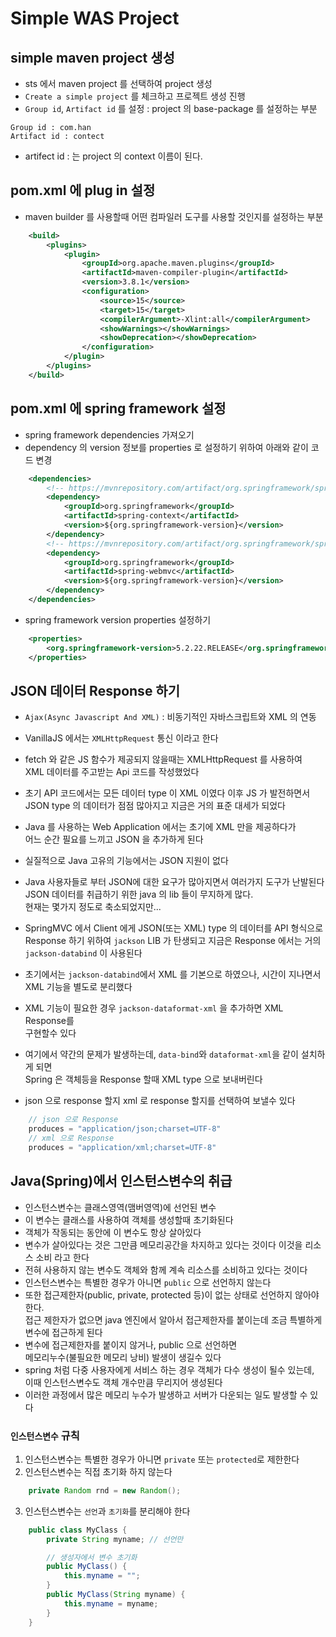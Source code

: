 # Simple WAS Project

## simple maven project 생성
* sts 에서 maven project 를 선택하여 project 생성
* `Create a simple project` 를 체크하고 프로젝트 생성 진행
* `Group id`, `Artifact id` 를 설정 : project 의 base-package 를 설정하는 부분
```
Group id : com.han
Artifact id : contect
```
* artifect id : 는 project 의 context 이름이 된다.

## pom.xml 에 plug in 설정
* maven builder 를 사용할때 어떤 컴파일러 도구를 사용할 것인지를 설정하는 부분
```xml
	<build>
		<plugins>
			<plugin>
				<groupId>org.apache.maven.plugins</groupId>
				<artifactId>maven-compiler-plugin</artifactId>
				<version>3.8.1</version>
				<configuration>
					<source>15</source>
					<target>15</target>
					<compilerArgument>-Xlint:all</compilerArgument>
					<showWarnings></showWarnings>
					<showDeprecation></showDeprecation>
				</configuration>
			</plugin>
		</plugins>
	</build>
```

## pom.xml 에 spring framework 설정
* spring framework dependencies 가져오기
* dependency 의 version 정보를 properties 로 설정하기 위하여 아래와 같이 코드 변경
```xml
	<dependencies>
		<!-- https://mvnrepository.com/artifact/org.springframework/spring-context -->
		<dependency>
			<groupId>org.springframework</groupId>
			<artifactId>spring-context</artifactId>
			<version>${org.springframework-version}</version>
		</dependency>
		<!-- https://mvnrepository.com/artifact/org.springframework/spring-webmvc -->
		<dependency>
			<groupId>org.springframework</groupId>
			<artifactId>spring-webmvc</artifactId>
			<version>${org.springframework-version}</version>
		</dependency>
	</dependencies>
```
* spring framework version properties 설정하기
```xml
	<properties>
		<org.springframework-version>5.2.22.RELEASE</org.springframework-version>
	</properties>
```

## JSON 데이터 Response 하기
* `Ajax(Async Javascript And XML)` : 비동기적인 자바스크립트와 XML 의 연동
* VanillaJS 에서는 `XMLHttpRequest` 통신 이라고 한다
* fetch 와 같은 JS 함수가 제공되지 않을때는 XMLHttpRequest 를 사용하여  
XML 데이터를 주고받는 Api 코드를 작성했었다
* 초기 API 코드에서는 모든 데이터 type 이 XML 이였다 이후 JS 가 발전하면서  
JSON type 의 데이터가 점점 많아지고 지금은 거의 표준 대세가 되었다
* Java 를 사용하는 Web Application 에서는 초기에 XML 만을 제공하다가  
어느 순간 필요를 느끼고 JSON 을 추가하게 된다
* 실질적으로 Java 고유의 기능에서는 JSON 지원이 없다
* Java 사용자들로 부터 JSON에 대한 요구가 많아지면서 여러가지 도구가 난발된다  
JSON 데이터를 취급하기 위한 java 의 lib 들이 무지하게 많다.  
현재는 몇가지 정도로 축소되었지만...
* SpringMVC 에서 Client 에게 JSON(또는 XML) type 의 데이터를 API 형식으로  
Response 하기 위하여 `jackson` LIB 가 탄생되고 지금은 Response 에서는 거의  
`jackson-databind` 이 사용된다

* 초기에서는 `jackson-databind`에서 XML 를 기본으로 하였으나, 시간이 지나면서  
XML 기능을 별도로 분리했다
* XML 기능이 필요한 경우 `jackson-dataformat-xml` 을 추가하면 XML Response를  
구현할수 있다

* 여기에서 약간의 문제가 발생하는데, `data-bind`와 `dataformat-xml`을 같이 설치하게 되면  
Spring 은 객체등을 Response 할때 XML type 으로 보내버린다

* json 으로 response 할지 xml 로 response 할지를 선택하여 보낼수 있다
```java
	// json 으로 Response
	produces = "application/json;charset=UTF-8"
	// xml 으로 Response
	produces = "application/xml;charset=UTF-8"
```

## Java(Spring)에서 인스턴스변수의 취급
* 인스턴스변수는 클래스영역(맴버영역)에 선언된 변수
* 이 변수는 클래스를 사용하여 객체를 생성할때 초기화된다
* 객체가 작동되는 동안에 이 변수도 항상 살아있다
* 변수가 살아있다는 것은 그만큼 메모리공간을 차지하고 있다는 것이다 이것을 리소스 소비 라고 한다
* 전혀 사용하지 않는 변수도 객체와 함께 계속 리소스를 소비하고 있다는 것이다
* 인스턴스변수는 특별한 경우가 아니면 `public` 으로 선언하지 않는다
* 또한 접근제한자(public, private, protected 등)이 없는 상태로 선언하지 않아야 한다.  
접근 제한자가 없으면 java 엔진에서 알아서 접근제한자를 붙이는데 조금 특별하게 변수에 접근하게 된다
* 변수에 접근제한자를 붙이지 않거나, public 으로 선언하면  
메모리누수(불필요한 메모리 낭비) 발생이 생길수 있다
* spring 처럼 다중 사용자에게 서비스 하는 경우 객체가 다수 생성이 될수 있는데,  
이때 인스턴스변수도 객체 개수만큼 무리지어 생성된다
* 이러한 과정에서 많은 메모리 누수가 발생하고 서버가 다운되는 일도 발생할 수 있다

### `인스턴스변수` 규칙
1. 인스턴스변수는 특별한 경우가 아니면 `private` 또는 `protected`로 제한한다
2. 인스턴스변수는 직접 초기화 하지 않는다
```java
	private Random rnd = new Random();
```
3. 인스턴스변수는 `선언`과 `초기화`를 분리해야 한다
```java
	public class MyClass {
		private String myname; // 선언만

		// 생성자에서 변수 초기화
		public MyClass() {
			this.myname = "";
		}
		public MyClass(String myname) {
			this.myname = myname;
		}
	}
``` 